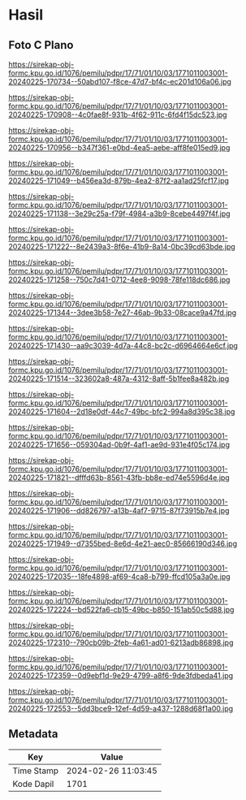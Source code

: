 # Hasil

## Foto C Plano

https://sirekap-obj-formc.kpu.go.id/1076/pemilu/pdpr/17/71/01/10/03/1771011003001-20240225-170734--50abd107-f8ce-47d7-bf4c-ec201d106a06.jpg

https://sirekap-obj-formc.kpu.go.id/1076/pemilu/pdpr/17/71/01/10/03/1771011003001-20240225-170908--4c0fae8f-931b-4f62-911c-6fd4f15dc523.jpg

https://sirekap-obj-formc.kpu.go.id/1076/pemilu/pdpr/17/71/01/10/03/1771011003001-20240225-170956--b347f361-e0bd-4ea5-aebe-aff8fe015ed9.jpg

https://sirekap-obj-formc.kpu.go.id/1076/pemilu/pdpr/17/71/01/10/03/1771011003001-20240225-171049--b456ea3d-879b-4ea2-87f2-aa1ad25fcf17.jpg

https://sirekap-obj-formc.kpu.go.id/1076/pemilu/pdpr/17/71/01/10/03/1771011003001-20240225-171138--3e29c25a-f79f-4984-a3b9-8cebe4497f4f.jpg

https://sirekap-obj-formc.kpu.go.id/1076/pemilu/pdpr/17/71/01/10/03/1771011003001-20240225-171222--8e2439a3-8f6e-41b9-8a14-0bc39cd63bde.jpg

https://sirekap-obj-formc.kpu.go.id/1076/pemilu/pdpr/17/71/01/10/03/1771011003001-20240225-171258--750c7d41-0712-4ee8-9098-78fe118dc686.jpg

https://sirekap-obj-formc.kpu.go.id/1076/pemilu/pdpr/17/71/01/10/03/1771011003001-20240225-171344--3dee3b58-7e27-46ab-9b33-08cace9a47fd.jpg

https://sirekap-obj-formc.kpu.go.id/1076/pemilu/pdpr/17/71/01/10/03/1771011003001-20240225-171430--aa9c3039-4d7a-44c8-bc2c-d6964664e6cf.jpg

https://sirekap-obj-formc.kpu.go.id/1076/pemilu/pdpr/17/71/01/10/03/1771011003001-20240225-171514--323602a8-487a-4312-8aff-5b1fee8a482b.jpg

https://sirekap-obj-formc.kpu.go.id/1076/pemilu/pdpr/17/71/01/10/03/1771011003001-20240225-171604--2d18e0df-44c7-49bc-bfc2-994a8d395c38.jpg

https://sirekap-obj-formc.kpu.go.id/1076/pemilu/pdpr/17/71/01/10/03/1771011003001-20240225-171656--059304ad-0b9f-4af1-ae9d-931e4f05c174.jpg

https://sirekap-obj-formc.kpu.go.id/1076/pemilu/pdpr/17/71/01/10/03/1771011003001-20240225-171821--dfffd63b-8561-43fb-bb8e-ed74e5596d4e.jpg

https://sirekap-obj-formc.kpu.go.id/1076/pemilu/pdpr/17/71/01/10/03/1771011003001-20240225-171906--dd826797-a13b-4af7-9715-87f73915b7e4.jpg

https://sirekap-obj-formc.kpu.go.id/1076/pemilu/pdpr/17/71/01/10/03/1771011003001-20240225-171949--d7355bed-8e6d-4e21-aec0-85666190d346.jpg

https://sirekap-obj-formc.kpu.go.id/1076/pemilu/pdpr/17/71/01/10/03/1771011003001-20240225-172035--18fe4898-af69-4ca8-b799-ffcd105a3a0e.jpg

https://sirekap-obj-formc.kpu.go.id/1076/pemilu/pdpr/17/71/01/10/03/1771011003001-20240225-172224--bd522fa6-cb15-49bc-b850-151ab50c5d88.jpg

https://sirekap-obj-formc.kpu.go.id/1076/pemilu/pdpr/17/71/01/10/03/1771011003001-20240225-172310--790cb09b-2feb-4a61-ad01-6213adb86898.jpg

https://sirekap-obj-formc.kpu.go.id/1076/pemilu/pdpr/17/71/01/10/03/1771011003001-20240225-172359--0d9ebf1d-9e29-4799-a8f6-9de3fdbeda41.jpg

https://sirekap-obj-formc.kpu.go.id/1076/pemilu/pdpr/17/71/01/10/03/1771011003001-20240225-172553--5dd3bce9-12ef-4d59-a437-1288d68f1a00.jpg


## Metadata

| Key        | Value               |
| ---------- | ------------------- |
| Time Stamp | 2024-02-26 11:03:45 |
| Kode Dapil | 1701                |



